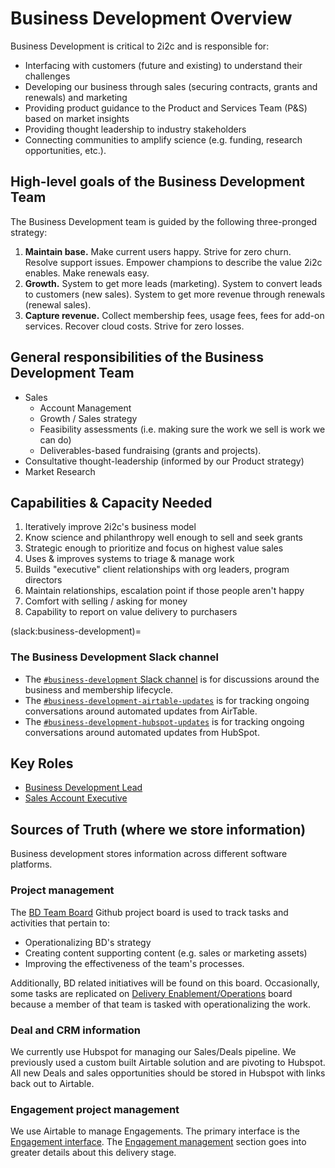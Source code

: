# Business Development Overview

Business Development is critical to 2i2c and is responsible for:

-   Interfacing with customers (future and existing) to understand their challenges
-   Developing our business through sales (securing contracts, grants and renewals) and marketing
-   Providing product guidance to the Product and Services Team (P&S) based on market insights
-   Providing thought leadership to industry stakeholders
-   Connecting communities to amplify science (e.g. funding, research opportunities, etc.).

## High-level goals of the Business Development Team

The Business Development team is guided by the following three-pronged strategy:

1. **Maintain base.** Make current users happy. Strive for zero churn. Resolve support issues. Empower champions to describe the value 2i2c enables. Make renewals easy.
2. **Growth.** System to get more leads (marketing). System to convert leads to customers (new sales). System to get more revenue through renewals (renewal sales).
3. **Capture revenue.** Collect membership fees, usage fees, fees for add-on services. Recover cloud costs. Strive for zero losses.

## General responsibilities of the Business Development Team

-   Sales
    -   Account Management
    -   Growth / Sales strategy
    -   Feasibility assessments (i.e. making sure the work we sell is work we can do)
    -   Deliverables-based fundraising (grants and projects).
-   Consultative thought-leadership (informed by our Product strategy)
-   Market Research

## Capabilities & Capacity Needed

1. Iteratively improve 2i2c's business model
2. Know science and philanthropy well enough to sell and seek grants
3. Strategic enough to prioritize and focus on highest value sales
4. Uses & improves systems to triage & manage work
5. Builds "executive" client relationships with org leaders, program directors
6. Maintain relationships, escalation point if those people aren't happy
7. Comfort with selling / asking for money
8. Capability to report on value delivery to purchasers

(slack:business-development)=

### The Business Development Slack channel

-   The [`#business-development` Slack channel](https://2i2c.slack.com/archives/G015W2KSBCP) is for discussions around the business and membership lifecycle.
-   The [`#business-development-airtable-updates`](https://2i2c.slack.com/archives/C08AZTGAUBX) is for tracking ongoing conversations around automated updates from AirTable.
-   The [`#business-development-hubspot-updates`](https://2i2c.slack.com/archives/C08PQQHH3U5) is for tracking ongoing conversations around automated updates from HubSpot.

## Key Roles

-   [Business Development Lead](roles/bd-lead.md)
-   [Sales Account Executive](roles/sales-account-executive.md)

## Sources of Truth (where we store information)

Business development stores information across different software platforms.

### Project management

The [BD Team Board](https://github.com/orgs/2i2c-org/projects/61/views/1?filterQuery=) Github project board is used to track tasks and activities that pertain to:

-   Operationalizing BD's strategy
-   Creating content supporting content (e.g. sales or marketing assets)
-   Improving the effectiveness of the team's processes.

Additionally, BD related initiatives will be found on this board. Occasionally, some tasks are replicated on [Delivery Enablement/Operations](https://github.com/orgs/2i2c-org/projects/50/views/14) board because a member of that team is tasked with operationalizing the work.

### Deal and CRM information

We currently use Hubspot for managing our Sales/Deals pipeline. We previously used a custom built Airtable solution and are pivoting to Hubspot. All new Deals and sales opportunities should be stored in Hubspot with links back out to Airtable.

### Engagement project management

We use Airtable to manage Engagements. The primary interface is the [Engagement interface](https://airtable.com/appbjBTRIbgRiElkr/pagpZcdEaghJQiYH3).
The [Engagement management](engagement.md) section goes into greater details about this delivery stage.

